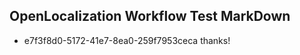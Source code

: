 ## OpenLocalization Workflow Test MarkDown
* e7f3f8d0-5172-41e7-8ea0-259f7953ceca thanks!

<!--HONumber=Jul16_HO2-->


